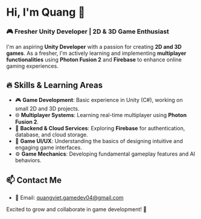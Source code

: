 # Hi, I'm Quang 👋

### 🎮 Fresher Unity Developer | 2D & 3D Game Enthusiast

I'm an aspiring **Unity Developer** with a passion for creating **2D and 3D games**. As a fresher, I'm actively learning and implementing **multiplayer functionalities** using **Photon Fusion 2** and **Firebase** to enhance online gaming experiences.

## 🔥 Skills & Learning Areas

- 🎮 **Game Development**: Basic experience in Unity (C#), working on small 2D and 3D projects.
- 🌐 **Multiplayer Systems**: Learning real-time multiplayer using **Photon Fusion 2**.
- 📡 **Backend & Cloud Services**: Exploring **Firebase** for authentication, database, and cloud storage.
- 🎨 **Game UI/UX**: Understanding the basics of designing intuitive and engaging game interfaces.
- ⚙️ **Game Mechanics**: Developing fundamental gameplay features and AI behaviors.

## 📫 Contact Me

- 📧 Email: quangviet.gamedev04@gmail.com

Excited to grow and collaborate in game development! 🚀
